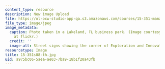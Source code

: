 ```yaml
---
content_type: resource
description: New image Upload
file: https://ol-ocw-studio-app-qa.s3.amazonaws.com/courses/15-351-managing-innovation-and-entrepreneurship-spring-2008/a975bc065aeaae037ba918b1f20a43fb_15-351s08-th.jpg
file_type: image/jpeg
image_metadata:
  caption: Photo taken in a Lakeland, FL business park. (Image courtesy of [lakelandlocal](http://www.flickr.com/photos/lakelandlocal/404688085/)
    at flickr.)
  credit: ''
  image-alt: Street signs showing the corner of Exploration and Innovation Dr.
resourcetype: Image
title: 15-351s08-th.jpg
uid: a975bc06-5aea-ae03-7ba9-18b1f20a43fb
---
```

